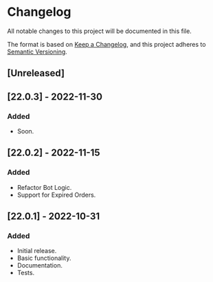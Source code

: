 # Changelog
All notable changes to this project will be documented in this file.

The format is based on [Keep a Changelog](https://keepachangelog.com/en/1.0.0/),
and this project adheres to [Semantic Versioning](https://semver.org/spec/v2.0.0.html).

## [Unreleased]

## [22.0.3] - 2022-11-30
### Added
- Soon.

## [22.0.2] - 2022-11-15
### Added
- Refactor Bot Logic.
- Support for Expired Orders.

## [22.0.1] - 2022-10-31
### Added
- Initial release.
- Basic functionality.
- Documentation.
- Tests.